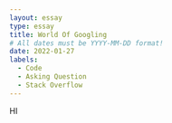 ```yaml
---
layout: essay
type: essay
title: World Of Googling
# All dates must be YYYY-MM-DD format!
date: 2022-01-27
labels:
  - Code
  - Asking Question
  - Stack Overflow
---
```


HI
